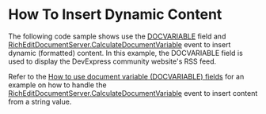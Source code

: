 # How To Insert Dynamic Content

The following code sample shows use the [DOCVARIABLE](https://docs.devexpress.com/OfficeFileAPI/15291/word-processing-document-api/fields/field-codes/docvariable) field and [RichEditDocumentServer.CalculateDocumentVariable](https://docs.devexpress.com/OfficeFileAPI/DevExpress.XtraRichEdit.RichEditDocumentServer.CalculateDocumentVariable) event to insert dynamic (formatted) content. In this example, the DOCVARIABLE field is used to display the DevExpress community website's RSS feed.

Refer to the [How to use document variable (DOCVARIABLE) fields](https://github.com/DevExpress-Examples/office-file-api-how-to-use-docvariable-fields) for an example on how to handle the [RichEditDocumentServer.CalculateDocumentVariable](https://docs.devexpress.com/OfficeFileAPI/DevExpress.XtraRichEdit.RichEditDocumentServer.CalculateDocumentVariable) event to insert content from a string value.
